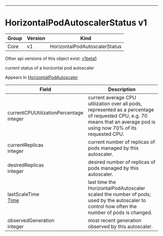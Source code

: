 

-----------
# HorizontalPodAutoscalerStatus v1



Group        | Version     | Kind
------------ | ---------- | -----------
Core | v1 | HorizontalPodAutoscalerStatus




<aside class="notice">Other api versions of this object exist: <a href="#horizontalpodautoscalerstatus-v1beta1">v1beta1</a> </aside>


current status of a horizontal pod autoscaler

<aside class="notice">
Appears In <a href="#horizontalpodautoscaler-v1">HorizontalPodAutoscaler</a> </aside>

Field        | Description
------------ | -----------
currentCPUUtilizationPercentage <br /> integer | current average CPU utilization over all pods, represented as a percentage of requested CPU, e.g. 70 means that an average pod is using now 70% of its requested CPU.
currentReplicas <br /> integer | current number of replicas of pods managed by this autoscaler.
desiredReplicas <br /> integer | desired number of replicas of pods managed by this autoscaler.
lastScaleTime <br /> [Time](#time-unversioned) | last time the HorizontalPodAutoscaler scaled the number of pods; used by the autoscaler to control how often the number of pods is changed.
observedGeneration <br /> integer | most recent generation observed by this autoscaler.






